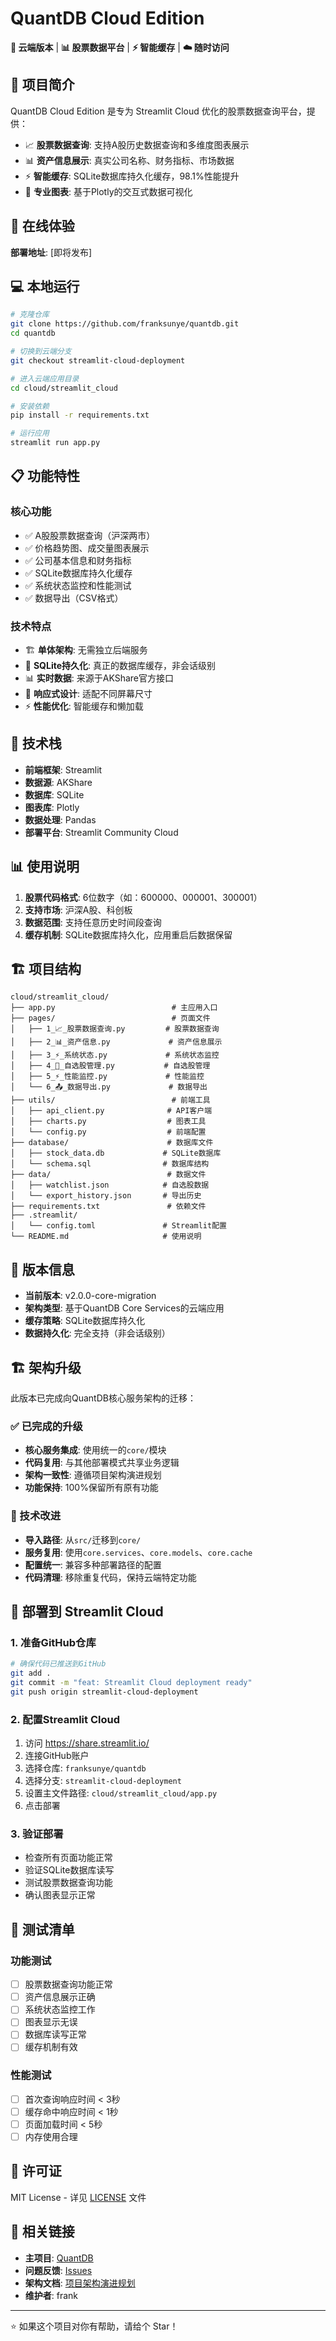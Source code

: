# QuantDB Cloud Edition

**🌟 云端版本** | **📊 股票数据平台** | **⚡ 智能缓存** | **☁️ 随时访问**

## 🎯 项目简介

QuantDB Cloud Edition 是专为 Streamlit Cloud 优化的股票数据查询平台，提供：

- 📈 **股票数据查询**: 支持A股历史数据查询和多维度图表展示
- 📊 **资产信息展示**: 真实公司名称、财务指标、市场数据
- ⚡ **智能缓存**: SQLite数据库持久化缓存，98.1%性能提升
- 🎨 **专业图表**: 基于Plotly的交互式数据可视化

## 🚀 在线体验

**部署地址**: [即将发布]

## 💻 本地运行

```bash
# 克隆仓库
git clone https://github.com/franksunye/quantdb.git
cd quantdb

# 切换到云端分支
git checkout streamlit-cloud-deployment

# 进入云端应用目录
cd cloud/streamlit_cloud

# 安装依赖
pip install -r requirements.txt

# 运行应用
streamlit run app.py
```

## 📋 功能特性

### 核心功能
- ✅ A股股票数据查询（沪深两市）
- ✅ 价格趋势图、成交量图表展示
- ✅ 公司基本信息和财务指标
- ✅ SQLite数据库持久化缓存
- ✅ 系统状态监控和性能测试
- ✅ 数据导出（CSV格式）

### 技术特点
- 🏗️ **单体架构**: 无需独立后端服务
- 💾 **SQLite持久化**: 真正的数据库缓存，非会话级别
- 📊 **实时数据**: 来源于AKShare官方接口
- 🎨 **响应式设计**: 适配不同屏幕尺寸
- ⚡ **性能优化**: 智能缓存和懒加载

## 🔧 技术栈

- **前端框架**: Streamlit
- **数据源**: AKShare
- **数据库**: SQLite
- **图表库**: Plotly
- **数据处理**: Pandas
- **部署平台**: Streamlit Community Cloud

## 📊 使用说明

1. **股票代码格式**: 6位数字（如：600000、000001、300001）
2. **支持市场**: 沪深A股、科创板
3. **数据范围**: 支持任意历史时间段查询
4. **缓存机制**: SQLite数据库持久化，应用重启后数据保留

## 🏗️ 项目结构

```
cloud/streamlit_cloud/
├── app.py                          # 主应用入口
├── pages/                          # 页面文件
│   ├── 1_📈_股票数据查询.py         # 股票数据查询
│   ├── 2_📊_资产信息.py             # 资产信息展示
│   ├── 3_⚡_系统状态.py             # 系统状态监控
│   ├── 4_🎯_自选股管理.py           # 自选股管理
│   ├── 5_⚡_性能监控.py             # 性能监控
│   └── 6_📤_数据导出.py             # 数据导出
├── utils/                          # 前端工具
│   ├── api_client.py              # API客户端
│   ├── charts.py                  # 图表工具
│   └── config.py                  # 前端配置
├── database/                      # 数据库文件
│   ├── stock_data.db             # SQLite数据库
│   └── schema.sql                # 数据库结构
├── data/                          # 数据文件
│   ├── watchlist.json            # 自选股数据
│   └── export_history.json       # 导出历史
├── requirements.txt               # 依赖文件
├── .streamlit/
│   └── config.toml               # Streamlit配置
└── README.md                     # 使用说明
```

## 🎯 版本信息

- **当前版本**: v2.0.0-core-migration
- **架构类型**: 基于QuantDB Core Services的云端应用
- **缓存策略**: SQLite数据库持久化
- **数据持久化**: 完全支持（非会话级别）

## 🏗️ 架构升级

此版本已完成向QuantDB核心服务架构的迁移：

### ✅ 已完成的升级
- **核心服务集成**: 使用统一的`core/`模块
- **代码复用**: 与其他部署模式共享业务逻辑
- **架构一致性**: 遵循项目架构演进规划
- **功能保持**: 100%保留所有原有功能

### 🔧 技术改进
- **导入路径**: 从`src/`迁移到`core/`
- **服务复用**: 使用`core.services`、`core.models`、`core.cache`
- **配置统一**: 兼容多种部署路径的配置
- **代码清理**: 移除重复代码，保持云端特定功能

## 🚀 部署到 Streamlit Cloud

### 1. 准备GitHub仓库
```bash
# 确保代码已推送到GitHub
git add .
git commit -m "feat: Streamlit Cloud deployment ready"
git push origin streamlit-cloud-deployment
```

### 2. 配置Streamlit Cloud
1. 访问 https://share.streamlit.io/
2. 连接GitHub账户
3. 选择仓库: `franksunye/quantdb`
4. 选择分支: `streamlit-cloud-deployment`
5. 设置主文件路径: `cloud/streamlit_cloud/app.py`
6. 点击部署

### 3. 验证部署
- 检查所有页面功能正常
- 验证SQLite数据库读写
- 测试股票数据查询功能
- 确认图表显示正常

## 🧪 测试清单

### 功能测试
- [ ] 股票数据查询功能正常
- [ ] 资产信息展示正确
- [ ] 系统状态监控工作
- [ ] 图表显示无误
- [ ] 数据库读写正常
- [ ] 缓存机制有效

### 性能测试
- [ ] 首次查询响应时间 < 3秒
- [ ] 缓存命中响应时间 < 1秒
- [ ] 页面加载时间 < 5秒
- [ ] 内存使用合理

## 📄 许可证

MIT License - 详见 [LICENSE](../../LICENSE) 文件

## 🔗 相关链接

- **主项目**: [QuantDB](https://github.com/franksunye/quantdb)
- **问题反馈**: [Issues](https://github.com/franksunye/quantdb/issues)
- **架构文档**: [项目架构演进规划](../../project_architecture_evolution.md)
- **维护者**: frank

---

⭐ 如果这个项目对你有帮助，请给个 Star！
